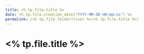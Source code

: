 ```yaml
---
title: <% tp.file.title %>
date: <% tp.file.creation_date("YYYY-MM-DD HH:mm:ss") %>
permalink: /<% tp.file.folder(true) %>/<% tp.file.title %>/
---
```


# <% tp.file.title %>
